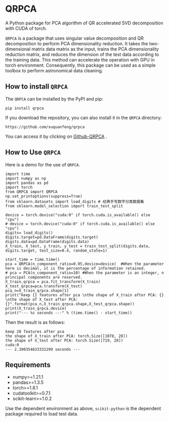 # QRPCA

A Python package for PCA algorithm of QR accelerated SVD decomposition with CUDA of torch.

`QRPCA` is a package that uses singular value decomposition and QR decomposition to perform PCA dimensionality reduction. It takes the two-dimensional matrix data matrix as the input, trains the PCA dimensionality reduction matrix, and reduces the dimension of the test data according to the training data. This method can accelerate the operation with GPU in torch environment. Consequently, this package can be used as a simple toolbox to perform astronomical data cleaning.

## How to install `QRPCA`
The `QRPCA` can be installed by the PyPI and pip:
```
pip install qrpca
```
If you download the repository, you can also install it in the `QRPCA` directory:
```
https://github.com/xuquanfeng/qrpca
```
You can access it by clicking on 
[Github-QRPCA](https://github.com/xuquanfeng/qrpca)
.
## How to Use `QRPCA`
Here is a demo for the use of `QRPCA`.
```commandline
import time
import numpy as np
import pandas as pd
import torch
from QRPCA import QRPCA
np.set_printoptions(suppress=True)
from sklearn.datasets import load_digits # 经典手写数字分类数据集
from sklearn.model_selection import train_test_split

device = torch.device("cuda:0" if torch.cuda.is_available() else "cpu")
# device = torch.device("cuda:0" if torch.cuda.is_available() else "cpu")
digits= load_digits()
digits.target=pd.DataFrame(digits.target)
digits.data=pd.DataFrame(digits.data)
X_train, X_test, y_train, y_test = train_test_split(digits.data, digits.target, test_size=0.4, random_state=1)

start_time = time.time()
pca = QRPCA(n_component_ratio=0.95,device=device)  #When the parameter here is decimal, it is the percentage of information retained.
# pca = PCA(n_component_ratio=10) #When the parameter is an integer, n principal components are reserved.
X_train_qrpca = pca.fit_transform(X_train)
X_test_qrpca=pca.transform(X_test)
pca_n=X_train_qrpca.shape[1]
print("keep {} features after pca \nthe shape of X_train after PCA: {} \nthe shape of X_test after PCA: {}".format(pca_n,X_train_qrpca.shape,X_test_qrpca.shape))
print(X_train_qrpca.device)
print("--- %s seconds ---" % (time.time() - start_time))
```
Then the result is as follows:
```commandline
keep 28 features after pca 
the shape of X_train after PCA: torch.Size([1078, 28]) 
the shape of X_test after PCA: torch.Size([719, 28])
cuda:0
--- 2.390354633331299 seconds ---
```
## Requirements
- numpy>=1.21.1
- pandas>=1.3.5
- torch>=1.8.1
- cudatoolkit>=0.7.1
- scikit-learn>=1.0.2

Use the dependent environment as above, `scikit-python` is the dependent package required to load test data.

